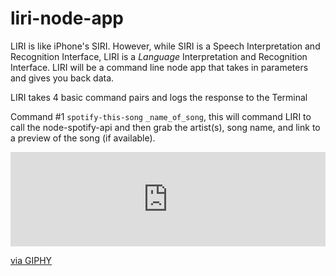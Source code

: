 # liri-node-app
LIRI is like iPhone's SIRI. However, while SIRI is a Speech Interpretation and Recognition Interface, LIRI is a _Language_ Interpretation and Recognition Interface. LIRI will be a command line node app that takes in parameters and gives you back data.

LIRI takes 4 basic command pairs and logs the response to the Terminal

Command #1 `spotify-this-song` `_name_of_song`, this will command LIRI to call the node-spotify-api and then grab  the artist(s), song name, and link to a preview of the song (if available).
<div style="width:100%;height:0;padding-bottom:30%;position:relative;"><iframe src="https://giphy.com/embed/vwQz6tQnjMwSSOdp7x" width="100%" height="100%" style="position:absolute" frameBorder="0" class="giphy-embed" allowFullScreen></iframe></div><p><a href="https://giphy.com/gifs/vwQz6tQnjMwSSOdp7x">via GIPHY</a></p>
